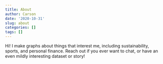 ```yaml
---
title: About
author: Carson
date: '2020-10-31'
slug: about
categories: []
tags: []
---
```


Hi! I make graphs about things that interest me, including sustainability, sports, and personal finance. Reach out if you ever want to chat, or have an even mildly interesting dataset or story! 